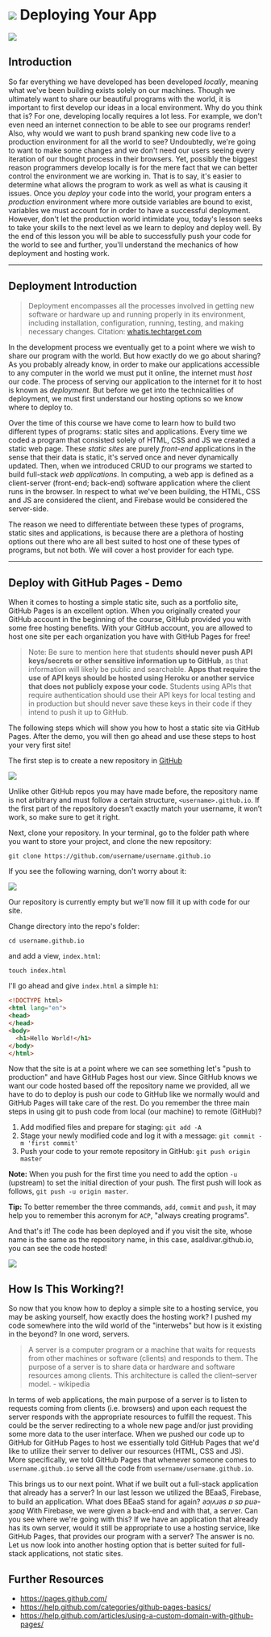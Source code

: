 # ![](https://ga-dash.s3.amazonaws.com/production/assets/logo-9f88ae6c9c3871690e33280fcf557f33.png) Deploying Your App 

<a href='https://vimeo.com/165443421'>
  <img src='https://dl.dropbox.com/s/rhaz8izly3spri9/Screenshot%202016-05-05%2011.48.42.png?dl=0'>
</a>

## Introduction

So far everything we have developed has been developed _locally_, meaning what we've been building exists solely on our machines. Though we ultimately want to share our beautiful programs with the world, it is important to first develop our ideas in a local environment. Why do you think that is? For one, developing locally requires a lot less. For example, we don't even need an internet connection to be able to see our programs render! Also, why would we want to push brand spanking new code live to a production environment for all the world to see? Undoubtedly, we're going to want to make some changes and we don't need our users seeing every iteration of our thought process in their browsers. Yet, possibly the biggest reason programmers develop locally is for the mere fact that we can better control the environment we are working in. That is to say, it's easier to determine what allows the program to work as well as what is causing it issues. Once you _deploy_ your code into the world, your program enters a _production_ environment where more outside variables are bound to exist, variables we must account for in order to have a successful deployment. However, don't let the production world intimidate you, today's lesson seeks to take your skills to the next level as we learn to deploy and deploy well. By the end of this lesson you will be able to successfully push your code for the world to see and further, you'll understand the mechanics of how deployment and hosting work.

---

<a name = "introduction1"></a>
## Deployment Introduction

> Deployment encompasses all the processes involved in getting new software or hardware up and running properly in its environment, including installation, configuration, running, testing, and making necessary changes. Citation: [whatis.techtarget.com](whatis.techtarget.com)

In the development process we eventually get to a point where we wish to share our program with the world. But how exactly do we go about sharing? As you probably already know, in order to make our applications accessible to any computer in the world we must put it online, the internet must _host_ our code. The process of serving our application to the internet for it to host is known as _deployment_. But before we get into the technicalities of deployment, we must first understand our hosting options so we know where to deploy to.

Over the time of this course we have come to learn how to build two different types of programs: static sites and applications. Every time we coded a program that consisted solely of HTML, CSS and JS we created a static web page. These _static sites_ are purely _front-end_ applications in the sense that their data is static, it's served once and never dynamically updated. Then, when we introduced CRUD to our programs we started to build full-stack _web applications_. In computing, a web app is defined as a client-server (front-end; back-end) software application where the client runs in the browser. In respect to what we've been building, the HTML, CSS and JS are considered the client, and Firebase would be considered the server-side.

The reason we need to differentiate between these types of programs, static sites and applications, is because there are a plethora of hosting options out there who are all best suited to host one of these types of programs, but not both. We will cover a host provider for each type.

---

<a name = "demo1"></a>
## Deploy with GitHub Pages - Demo

When it comes to hosting a simple static site, such as a portfolio site, GitHub Pages is an excellent option. When you originally created your GitHub account in the beginning of the course, GitHub provided you with some free hosting benefits. With your GitHub account, you are allowed to host one site per each organization you have with GitHub Pages for free!

> Note: Be sure to mention here that students **should never push API keys/secrets or other sensitive information up to GitHub**, as that information will likely be public and searchable. **Apps that require the use of API keys should be hosted using Heroku or another service that does not publicly expose your code**. Students using APIs that require authentication should use their API keys for local testing and in production but should never save these keys in their code if they intend to push it up to GitHub.

The following steps which will show you how to host a static site via GitHub Pages. After the demo, you will then go ahead and use these steps to host your very first site!

The first step is to create a new repository in [GitHub](https://github.com/)

![](https://s3.amazonaws.com/f.cl.ly/items/0i070B2z0g281N1O121N/Image%202016-01-05%20at%207.59.14%20PM.png?v=f87cabf8)

Unlike other GitHub repos you may have made before, the repository name is not arbitrary and must follow a certain structure, `<username>.github.io`. If the first part of the repository doesn’t exactly match your username, it won’t work, so make sure to get it right.

Next, clone your repository. In your terminal, go to the folder path where you want to store your project, and clone the new repository:

`git clone https://github.com/username/username.github.io`

If you see the following warning, don't worry about it:

![](https://s3.amazonaws.com/f.cl.ly/items/0E2E1n21450j3W3X473K/Image%202016-01-05%20at%208.17.48%20PM.png?v=5debf067)

Our repository is currently empty but we'll now fill it up with code for our site.

Change directory into the repo's folder:

`cd username.github.io`

and add a view, `index.html`:

`touch index.html`

I'll go ahead and give `index.html` a simple `h1`:

```html
<!DOCTYPE html>
<html lang="en">
<head>
</head>
<body>
  <h1>Hello World!</h1>
</body>
</html>
```

Now that the site is at a point where we can see something let's "push to production" and have GitHub Pages host our view. Since GitHub knows we want our code hosted based off the repository name we provided, all we have to do to deploy is push our code to GitHub like we normally would and GitHub Pages will take care of the rest. Do you remember the three main steps in using git to push code from local (our machine) to remote (GitHub)?

1. Add modified files and prepare for staging: `git add -A`
2. Stage your newly modified code and log it with a message: `git commit -m 'first commit'`
3. Push your code to your remote repository in GitHub: `git push origin master`

**Note:** When you push for the first time you need to add the option `-u` (upstream) to set the initial direction of your push. The first push will look as follows, `git push -u origin master`.

**Tip:** To better remember the three commands, `add`, `commit` and `push`, it may help you to remember this acronym for `ACP`, "always creating programs".

And that's it! The code has been deployed and if you visit the site, whose name is the same as the repository name, in this case, asaldivar.github.io, you can see the code hosted!

![](https://s3.amazonaws.com/f.cl.ly/items/0d402V2b441K3O3u0v0E/Image%202016-01-05%20at%209.53.44%20PM.png?v=01751fc6)

<a name = "demo2"></a>
## How Is This Working?!

So now that you know how to deploy a simple site to a hosting service, you may be asking yourself, how exactly does the hosting work? I pushed my code somewhere into the wild world of the "interwebs" but how is it existing in the beyond? In one word, servers.

> A server is a computer program or a machine that waits for requests from other machines or software (clients) and responds to them. The purpose of a server is to share data or hardware and software resources among clients. This architecture is called the client–server model. - wikipedia

In terms of web applications, the main purpose of a server is to listen to requests coming from clients (i.e. browsers) and upon each request the server responds with the appropriate resources to fulfill the request. This could be the server redirecting to a whole new page and/or just providing some more data to the user interface. When we pushed our code up to GitHub for GitHub Pages to host we essentially told GitHub Pages that we'd like to utilize their server to deliver our resources (HTML, CSS and JS). More specifically, we told GitHub Pages that whenever someone comes to `username.github.io` serve all the code from `username/username.github.io`.

This brings us to our next point. What if we built out a full-stack application that already has a server? In our last lesson we utilized the BEaaS, Firebase, to build an application. What does BEaaS stand for again? _ǝɔᴉʌɹǝs ɐ sɐ puǝ-ʞɔɐq_ With Firebase, we were given a back-end and with that, a server. Can you see where we're going with this? If we have an application that already has its own server, would it still be appropriate to use a hosting service, like GitHub Pages, that provides our program with a server? The answer is no. Let us now look into another hosting option that is better suited for full-stack applications, not static sites.

## Further Resources

- https://pages.github.com/
- https://help.github.com/categories/github-pages-basics/
- https://help.github.com/articles/using-a-custom-domain-with-github-pages/

